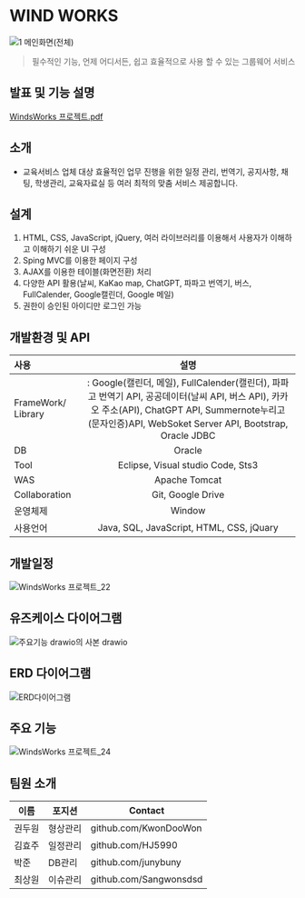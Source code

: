 
# WIND WORKS
![1 메인화면(전체)](https://github.com/Sangwonsdsd/WindWorks_Project/assets/91966029/51ec4fc1-85aa-4898-9764-7deaad617d73)
> 필수적인 기능, 언제 어디서든, 쉽고 효율적으로 사용 할 수 있는 그룹웨어 서비스

## 발표 및 기능 설명
[WindsWorks 프로젝트.pdf](https://github.com/Sangwonsdsd/WindWorks_Project/files/14344514/WindsWorks.pdf)


## 소개
* 교육서비스 업체 대상 효율적인 업무 진행을 위한 일정 관리, 번역기, 공지사항, 채팅, 학생관리, 교육자료실 등 여러 최적의 맞춤 서비스 제공합니다.

## 설계
1. HTML, CSS, JavaScript, jQuery, 여러 라이브러리를 이용해서 사용자가 이해하고 이해하기 쉬운 UI 구성
2. Sping MVC를 이용한 페이지 구성
3. AJAX를 이용한 테이블(화면전환) 처리
4. 다양한 API 활용(날씨, KaKao map, ChatGPT, 파파고 번역기, 버스, FullCalender, Google캘린더, Google 메일)
5. 권한이 승인된 아이디만 로그인 가능

## 개발환경 및 API

|사용|설명|
|:---|:---:|
|FrameWork/ Library|: Google(캘린더, 메일), FullCalender(캘린더), 파파고 번역기 API, 공공데이터(날씨 API, 버스 API), 카카오 주소(API), ChatGPT API, Summernote누리고(문자인증)API, WebSoket Server API, Bootstrap, Oracle JDBC|
|DB|Oracle|
|Tool|Eclipse, Visual studio Code, Sts3|
|WAS|Apache Tomcat|
|Collaboration|Git, Google Drive|
|운영체제|Window|
|사용언어|Java, SQL, JavaScript, HTML, CSS, jQuary|

## 개발일정

![WindsWorks 프로젝트_22](https://github.com/Sangwonsdsd/WindWorks_Project/assets/91966029/e1675048-dda8-4d9e-a781-31b8caa04998)

## 유즈케이스 다이어그램

![주요기능 drawio의 사본 drawio](https://github.com/Sangwonsdsd/WindWorks_Project/assets/91966029/93c7f4bc-5b11-4118-80b3-aff25f60a731)

## ERD 다이어그램

![ERD다이어그램](https://github.com/Sangwonsdsd/WindWorks_Project/assets/91966029/d1807404-b6c1-4cd5-8f67-820fa46ca58d)

## 주요 기능

![WindsWorks 프로젝트_24](https://github.com/Sangwonsdsd/WindWorks_Project/assets/91966029/da7db1ff-d65c-43f1-8950-451f39d08b4b)

## 팀원 소개

| 이름 | 포지션 | Contact |
| --- | --- | --- |
| 권두원 | 형상관리 | github.com/KwonDooWon |
| 김효주 | 일정관리 | github.com/HJ5990 |
| 박준 | DB관리 | github.com/junybuny |
| 최상원 | 이슈관리 | github.com/Sangwonsdsd |



